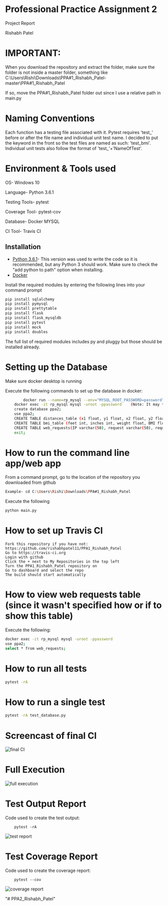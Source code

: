 # Professional Practice Assignment 2
Project Report

Rishabh Patel

# IMPORTANT: 
When you download the repository and extract the folder, make sure the folder is not inside a master folder, something like
C:\Users\Rishi\Downloads\PPA#1_Rishabh_Patel-master\PPA#1_Rishabh_Patel

If so, move the PPA#1_Rishabh_Patel folder out since I use a relative path in main.py

# Naming Conventions
Each function has a testing file associated with it. Pytest requires 'test_' before or after
the file name and individual unit test name. I decided to put the keyword in the front so the test files 
are named as such: 'test_bmi'. Individual unit tests also follow the format of 'test_'+'NameOfTest'.

# Environment & Tools used
OS- Windows 10

Language- Python 3.6.1

Testing Tools- pytest 

Coverage Tool- pytest-cov

Database- Docker MYSQL

CI Tool- Travis CI

## Installation
*   [Python 3.6.1](https://www.python.org/downloads/release/python-361/)- This version was used to write 
the code so it is recommended, but any Python 3 should work. 
Make sure to check the "add python to path" option when installing.
*   [Docker](https://www.docker.com/products/docker-desktop)

Install the required modules by entering the following lines into your command prompt

```bash
pip install sqlalchemy
pip install pymysql
pip install prettytable
pip install flask
pip install flask_mysqldb
pip install pytest
pip install mock
pip install doubles
```

The full list of required modules includes py and pluggy but those should be installed already.

# Setting up the Database
Make sure docker desktop is running

Execute the following commands to set up the database in docker:
```bash
        docker run --name=rp_mysql --env="MYSQL_ROOT_PASSWORD=password" -p 3308:3306 -d mysql:latest
	docker exec -it rp_mysql mysql -uroot -ppassword    (Note: It may take a few seconds for the previous command to have finished setting up the mysql container)
	create database ppa2;
	use ppa2;
	CREATE TABLE distances_table (x1 float, y1 float, x2 float, y2 float, distance float, created_at TIMESTAMP DEFAULT CURRENT_TIMESTAMP);
	CREATE TABLE bmi_table (feet int, inches int, weight float, BMI float,category varchar(50), created_at TIMESTAMP DEFAULT CURRENT_TIMESTAMP);
	CREATE TABLE web_requests(IP varchar(50), request varchar(50), requested_at TIMESTAMP DEFAULT CURRENT_TIMESTAMP);
	exit;
```
# How to run the command line app/web app
From a command prompt, go to the location of the repository you downloaded from github

```bash
Example- cd C:\Users\Rishi\Downloads\PPA#1_Rishabh_Patel
```

Execute the following 

```bash
python main.py
```
# How to set up Travis CI
    Fork this repository if you have not: https://github.com/rishabhpatel11/PPA1_Rishabh_Patel
	Go to https://travis-ci.org
	Login with github
	Click the + next to My Repositories in the top left
	Turn the PPA1_Rishabh_Patel repository on
	Go to dashboard and select the repo
	The build should start automatically

# How to view web requests table (since it wasn't specified how or if to show this table)
Execute the following:

```bash
docker exec -it rp_mysql mysql -uroot -ppassword
use ppa2;
select * from web_requests;
```

# How to run all tests

```bash
pytest -rA
```

# How to run a single test

```bash
pytest -rA test_database.py
```

# Screencast of final CI
![final CI](https://github.com/rishabhpatel11/PPA1_Rishabh_Patel/blob/master/GIFs%2BImages/Phase4/CI_phase4.gif)

# Full Execution
![full execution](https://github.com/rishabhpatel11/PPA1_Rishabh_Patel/blob/master/GIFs%2BImages/Phase4/fullexecution.gif)


# Test Output Report
Code used to create the test output:

```
    pytest -rA
```

![test report](https://github.com/rishabhpatel11/PPA1_Rishabh_Patel/blob/master/GIFs%2BImages/Phase4/testoutput.JPG)

# Test Coverage Report
Code used to create the coverage report:

```
    pytest --cov
```

![coverage report](https://github.com/rishabhpatel11/PPA1_Rishabh_Patel/blob/master/GIFs%2BImages/Phase4/coveragereport.JPG)



"# PPA2_Rishabh_Patel" 
